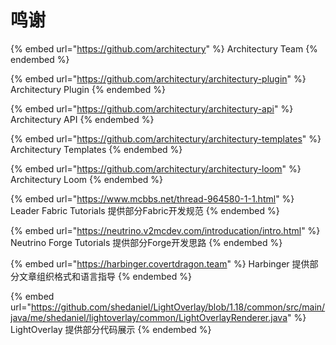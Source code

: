 # 鸣谢

{% embed url="https://github.com/architectury" %}
Architectury Team
{% endembed %}

{% embed url="https://github.com/architectury/architectury-plugin" %}
Architectury Plugin
{% endembed %}

{% embed url="https://github.com/architectury/architectury-api" %}
Architectury API
{% endembed %}

{% embed url="https://github.com/architectury/architectury-templates" %}
Architectury Templates
{% endembed %}

{% embed url="https://github.com/architectury/architectury-loom" %}
Architectury Loom
{% endembed %}

{% embed url="https://www.mcbbs.net/thread-964580-1-1.html" %}
Leader Fabric Tutorials 提供部分Fabric开发规范
{% endembed %}

{% embed url="https://neutrino.v2mcdev.com/introducation/intro.html" %}
Neutrino Forge Tutorials 提供部分Forge开发思路
{% endembed %}

{% embed url="https://harbinger.covertdragon.team" %}
Harbinger 提供部分文章组织格式和语言指导
{% endembed %}

{% embed url="https://github.com/shedaniel/LightOverlay/blob/1.18/common/src/main/java/me/shedaniel/lightoverlay/common/LightOverlayRenderer.java" %}
LightOverlay 提供部分代码展示
{% endembed %}
